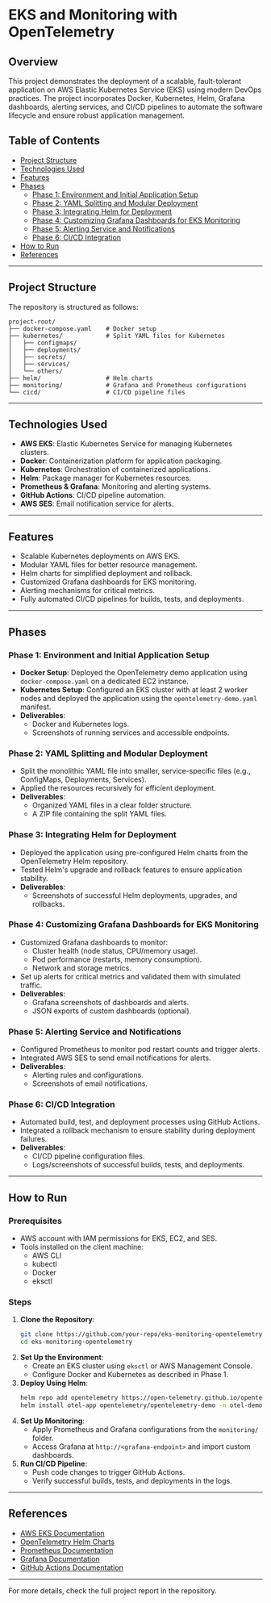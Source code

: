 # EKS and Monitoring with OpenTelemetry

## Overview
This project demonstrates the deployment of a scalable, fault-tolerant application on AWS Elastic Kubernetes Service (EKS) using modern DevOps practices. The project incorporates Docker, Kubernetes, Helm, Grafana dashboards, alerting services, and CI/CD pipelines to automate the software lifecycle and ensure robust application management.

## Table of Contents
- [Project Structure](#project-structure)
- [Technologies Used](#technologies-used)
- [Features](#features)
- [Phases](#phases)
  - [Phase 1: Environment and Initial Application Setup](#phase-1-environment-and-initial-application-setup)
  - [Phase 2: YAML Splitting and Modular Deployment](#phase-2-yaml-splitting-and-modular-deployment)
  - [Phase 3: Integrating Helm for Deployment](#phase-3-integrating-helm-for-deployment)
  - [Phase 4: Customizing Grafana Dashboards for EKS Monitoring](#phase-4-customizing-grafana-dashboards-for-eks-monitoring)
  - [Phase 5: Alerting Service and Notifications](#phase-5-alerting-service-and-notifications)
  - [Phase 6: CI/CD Integration](#phase-6-cicd-integration)
- [How to Run](#how-to-run)
- [References](#references)

---

## Project Structure
The repository is structured as follows:
```
project-root/
├── docker-compose.yaml    # Docker setup
├── kubernetes/            # Split YAML files for Kubernetes
│   ├── configmaps/
│   ├── deployments/
│   ├── secrets/
│   ├── services/
│   └── others/
├── helm/                  # Helm charts
├── monitoring/            # Grafana and Prometheus configurations
└── cicd/                  # CI/CD pipeline files
```

---

## Technologies Used
- **AWS EKS**: Elastic Kubernetes Service for managing Kubernetes clusters.
- **Docker**: Containerization platform for application packaging.
- **Kubernetes**: Orchestration of containerized applications.
- **Helm**: Package manager for Kubernetes resources.
- **Prometheus & Grafana**: Monitoring and alerting systems.
- **GitHub Actions**: CI/CD pipeline automation.
- **AWS SES**: Email notification service for alerts.

---

## Features
- Scalable Kubernetes deployments on AWS EKS.
- Modular YAML files for better resource management.
- Helm charts for simplified deployment and rollback.
- Customized Grafana dashboards for EKS monitoring.
- Alerting mechanisms for critical metrics.
- Fully automated CI/CD pipelines for builds, tests, and deployments.

---

## Phases

### Phase 1: Environment and Initial Application Setup
- **Docker Setup**: Deployed the OpenTelemetry demo application using `docker-compose.yaml` on a dedicated EC2 instance.
- **Kubernetes Setup**: Configured an EKS cluster with at least 2 worker nodes and deployed the application using the `opentelemetry-demo.yaml` manifest.
- **Deliverables**:
  - Docker and Kubernetes logs.
  - Screenshots of running services and accessible endpoints.

### Phase 2: YAML Splitting and Modular Deployment
- Split the monolithic YAML file into smaller, service-specific files (e.g., ConfigMaps, Deployments, Services).
- Applied the resources recursively for efficient deployment.
- **Deliverables**:
  - Organized YAML files in a clear folder structure.
  - A ZIP file containing the split YAML files.

### Phase 3: Integrating Helm for Deployment
- Deployed the application using pre-configured Helm charts from the OpenTelemetry Helm repository.
- Tested Helm's upgrade and rollback features to ensure application stability.
- **Deliverables**:
  - Screenshots of successful Helm deployments, upgrades, and rollbacks.

### Phase 4: Customizing Grafana Dashboards for EKS Monitoring
- Customized Grafana dashboards to monitor:
  - Cluster health (node status, CPU/memory usage).
  - Pod performance (restarts, memory consumption).
  - Network and storage metrics.
- Set up alerts for critical metrics and validated them with simulated traffic.
- **Deliverables**:
  - Grafana screenshots of dashboards and alerts.
  - JSON exports of custom dashboards (optional).

### Phase 5: Alerting Service and Notifications
- Configured Prometheus to monitor pod restart counts and trigger alerts.
- Integrated AWS SES to send email notifications for alerts.
- **Deliverables**:
  - Alerting rules and configurations.
  - Screenshots of email notifications.

### Phase 6: CI/CD Integration
- Automated build, test, and deployment processes using GitHub Actions.
- Integrated a rollback mechanism to ensure stability during deployment failures.
- **Deliverables**:
  - CI/CD pipeline configuration files.
  - Logs/screenshots of successful builds, tests, and deployments.

---

## How to Run
### Prerequisites
- AWS account with IAM permissions for EKS, EC2, and SES.
- Tools installed on the client machine:
  - AWS CLI
  - kubectl
  - Docker
  - eksctl

### Steps
1. **Clone the Repository**:
   ```bash
   git clone https://github.com/your-repo/eks-monitoring-opentelemetry.git
   cd eks-monitoring-opentelemetry
   ```
2. **Set Up the Environment**:
   - Create an EKS cluster using `eksctl` or AWS Management Console.
   - Configure Docker and Kubernetes as described in Phase 1.
3. **Deploy Using Helm**:
   ```bash
   helm repo add opentelemetry https://open-telemetry.github.io/opentelemetry-helm-charts
   helm install otel-app opentelemetry/opentelemetry-demo -n otel-demo
   ```
4. **Set Up Monitoring**:
   - Apply Prometheus and Grafana configurations from the `monitoring/` folder.
   - Access Grafana at `http://<grafana-endpoint>` and import custom dashboards.
5. **Run CI/CD Pipeline**:
   - Push code changes to trigger GitHub Actions.
   - Verify successful builds, tests, and deployments in the logs.

---

## References
- [AWS EKS Documentation](https://docs.aws.amazon.com/eks/)
- [OpenTelemetry Helm Charts](https://open-telemetry.github.io/opentelemetry-helm-charts)
- [Prometheus Documentation](https://prometheus.io/docs/)
- [Grafana Documentation](https://grafana.com/docs/)
- [GitHub Actions Documentation](https://docs.github.com/en/actions)

---

For more details, check the full project report in the repository.
